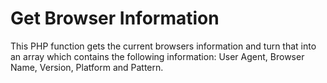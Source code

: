 # Get Browser Information
This PHP function gets the current browsers information and turn that into an array which contains the following information: User Agent, Browser Name, Version, Platform and Pattern.
